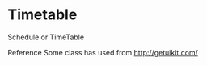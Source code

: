 Timetable
=========

Schedule or TimeTable


Reference
 Some class has used from http://getuikit.com/


